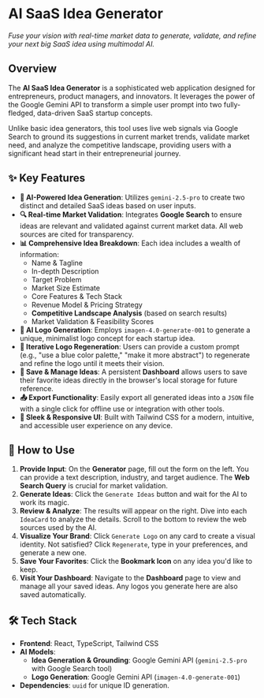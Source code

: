 # AI SaaS Idea Generator

_Fuse your vision with real-time market data to generate, validate, and refine your next big SaaS idea using multimodal AI._

## Overview

The **AI SaaS Idea Generator** is a sophisticated web application designed for entrepreneurs, product managers, and innovators. It leverages the power of the Google Gemini API to transform a simple user prompt into two fully-fledged, data-driven SaaS startup concepts.

Unlike basic idea generators, this tool uses live web signals via Google Search to ground its suggestions in current market trends, validate market need, and analyze the competitive landscape, providing users with a significant head start in their entrepreneurial journey.

## ✨ Key Features

*   **🧠 AI-Powered Idea Generation**: Utilizes `gemini-2.5-pro` to create two distinct and detailed SaaS ideas based on user inputs.
*   **🔍 Real-time Market Validation**: Integrates **Google Search** to ensure ideas are relevant and validated against current market data. All web sources are cited for transparency.
*   **📊 Comprehensive Idea Breakdown**: Each idea includes a wealth of information:
    *   Name & Tagline
    *   In-depth Description
    *   Target Problem
    *   Market Size Estimate
    *   Core Features & Tech Stack
    *   Revenue Model & Pricing Strategy
    *   **Competitive Landscape Analysis** (based on search results)
    *   Market Validation & Feasibility Scores
*   **🎨 AI Logo Generation**: Employs `imagen-4.0-generate-001` to generate a unique, minimalist logo concept for each startup idea.
*   **🔄 Iterative Logo Regeneration**: Users can provide a custom prompt (e.g., "use a blue color palette," "make it more abstract") to regenerate and refine the logo until it meets their vision.
*   **💾 Save & Manage Ideas**: A persistent **Dashboard** allows users to save their favorite ideas directly in the browser's local storage for future reference.
*   **📤 Export Functionality**: Easily export all generated ideas into a `JSON` file with a single click for offline use or integration with other tools.
*   **💅 Sleek & Responsive UI**: Built with Tailwind CSS for a modern, intuitive, and accessible user experience on any device.

## 🚀 How to Use

1.  **Provide Input**: On the **Generator** page, fill out the form on the left. You can provide a text description, industry, and target audience. The **Web Search Query** is crucial for market validation.
2.  **Generate Ideas**: Click the `Generate Ideas` button and wait for the AI to work its magic.
3.  **Review & Analyze**: The results will appear on the right. Dive into each `IdeaCard` to analyze the details. Scroll to the bottom to review the web sources used by the AI.
4.  **Visualize Your Brand**: Click `Generate Logo` on any card to create a visual identity. Not satisfied? Click `Regenerate`, type in your preferences, and generate a new one.
5.  **Save Your Favorites**: Click the **Bookmark Icon** on any idea you'd like to keep.
6.  **Visit Your Dashboard**: Navigate to the **Dashboard** page to view and manage all your saved ideas. Any logos you generate here are also saved automatically.

## 🛠️ Tech Stack

*   **Frontend**: React, TypeScript, Tailwind CSS
*   **AI Models**:
    *   **Idea Generation & Grounding**: Google Gemini API (`gemini-2.5-pro` with Google Search tool)
    *   **Logo Generation**: Google Gemini API (`imagen-4.0-generate-001`)
*   **Dependencies**: `uuid` for unique ID generation.
